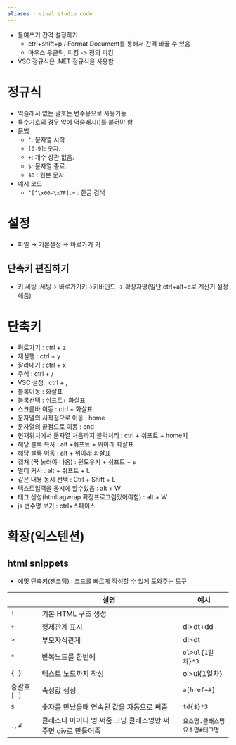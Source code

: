 ```yaml
---
aliases : viual studio code
---
```



- 들여쓰기 간격 설정하기 
	- ctrl+shift+p / Format Document를 통해서 간격 바꿀 수 있음
	- 마우스 우클릭, 피킹 -> 정의 피킹
- VSC 정규식은 .NET 정규식을 사용함 

# 정규식
-   역슬래시 없는 괄호는 변수용으로 사용가능
-   특수기호의 경우 앞에 역슬래시(\)를 붙혀야 함
- [문법](https://learn.microsoft.com/ko-kr/visualstudio/ide/using-regular-expressions-in-visual-studio?view=vs-2022)
	-   `^`: 문자열 시작
	-   `[0-9]`: 숫자.
	-   `+`: 개수 상관 없음.
	-   `$`: 문자열 종료.
	-   `$0` : 원본 문자.
- 예시 코드
	- `^[^\x00-\x7F].+` : 한글 검색

# 설정
- 파일 → 기본설정 → 바로가기 키

## 단축키 편집하기
- 키 세팅 :세팅→ 바로가기키→키바인드 → 확장자명(일단 ctrl+alt+c로 계산기 설정해둠)

# 단축키
- 뒤로가기 : ctrl + z
- 재실행 : ctrl + y
- 잘라내기 : ctrl + x
- 주석 : ctrl + /
- VSC 설정 : ctrl + ,
- 블록이동 : 화살표
- 블록선택 : 쉬프트+ 화살표
- 스크롤바 이동 : ctrl + 화살표
- 문자열의 시작점으로 이동 : home
- 문자열의 끝점으로 이동 : end
- 현재위치에서 문자열 처음까지 블럭처리 : ctrl + 쉬프트 + home키
- 해당 블록 복사 : alt +쉬프트 + 위아래 화살표
- 해당 블록 이동 : alt + 위아래 화살표
- 캡쳐 (꾹 눌러야 나옴) : 윈도우키 + 쉬프트 + s
- 멀티 커서 : alt + 쉬프트 + L
- 같은 내용 동시 선택 : Ctrl + Shift + L
- 텍스트입력을 동시에 할수있음 : alt + W
- 태그 생성(htmltagwrap 확장프로그램있어야함) : alt + W
- js 변수명 보기 : ctrl+스페이스

# 확장(익스텐션)
## html snippets
- 에밋 단축키(젠코딩) : 코드를 빠르게 작성할 수 있게 도와주는 도구

|              | 설명                                      | 예시             |
| ------------ | ----------------------------------------- | ---------------- |
| `!`          | 기본 HTML 구조 생성                       |                  |
| `+`          | 형제관계 표시                             | dl>dt+dd         |
| `>`          | 부모자식관계                              | dl>dt            |
| `*`          | 반복노드를 한번에                         | `ol>ul{1일차}*3` |
| `{ }`        | 텍스트 노드까지 작성                      | ol>ul{1일차}     |
| 중괄호 `[ ]` | 속성값 생성                               | `a[href=#]`      |
| `$`          | 숫자를 만났을때 연속된 값을 자동으로 써줌 | `td{$}*3`        |
| `.`, `#`             |  클래스나 아이디 명 써줌 그냥 클래스명만 써주면 div로 만들어줌                | `요소명.클래스명`<br>`요소명#태그명 `                |
